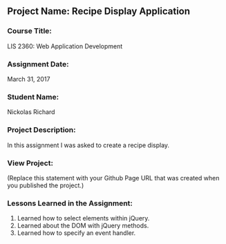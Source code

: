 ## Project Name:  Recipe Display Application

### Course Title:
LIS 2360:  Web Application Development

### Assignment Date:  
March 31, 2017

### Student Name:  
Nickolas Richard

### Project Description:
In this assignment I was asked to create a recipe display.

### View Project:
(Replace this statement with your Github Page URL that was created when you 
 published the project.)

### Lessons Learned in the Assignment:
1. Learned how to select elements within jQuery. 
2. Learned about the DOM with jQuery methods.
3. Learned how to specify an event handler.
